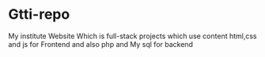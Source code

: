 # Gtti-repo
My institute Website Which is full-stack projects which use content html,css and js for Frontend and also php and My sql for backend 
